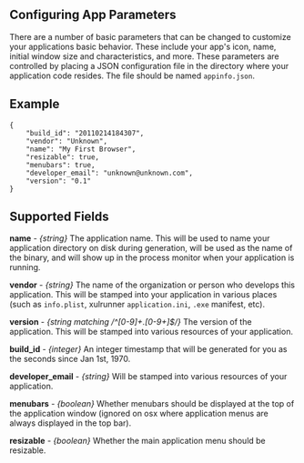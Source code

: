 ## Configuring App Parameters

There are a number of basic parameters that can be changed to customize
your applications basic behavior.  These include your app's icon,
name, initial window size and characteristics, and more.  These parameters
are controlled by placing a JSON configuration file in the directory where 
your application code resides.  The file should be named `appinfo.json`.

## Example

    {
        "build_id": "20110214184307", 
        "vendor": "Unknown", 
        "name": "My First Browser", 
        "resizable": true, 
        "menubars": true, 
        "developer_email": "unknown@unknown.com", 
        "version": "0.1"
    }

## Supported Fields

**name** - *{string}* The application name.  This will be used to name your application directory
on disk during generation, will be used as the name of the binary, and will show
up in the process monitor when your application is running.

**vendor** - *{string}* The name of the organization or person who develops this application.
This will be stamped into your application in various places (such as `info.plist`,
xulrunner `application.ini`, `.exe` manifest, etc).

**version** - *{string matching /^[0-9]+\.[0-9+]$/}* The version of the application.  This will be stamped into various resources of your application.

**build_id** - *{integer}* An integer timestamp that will be generated for you as
the seconds since Jan 1st, 1970.

**developer_email** - *{string}* Will be stamped into various resources of your application.

**menubars** - *{boolean}* Whether menubars should be displayed at the top of the application window (ignored on osx where application menus are always displayed in the top bar).

**resizable** - *{boolean}* Whether the main application menu should be resizable.

